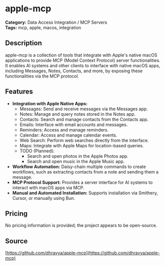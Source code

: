 # apple-mcp

**Category:** Data Access Integration / MCP Servers  
**Tags:** mcp, apple, macos, integration

## Description
apple-mcp is a collection of tools that integrate with Apple's native macOS applications to provide MCP (Model Context Protocol) server functionalities. It enables AI systems and other clients to interface with native macOS apps, including Messages, Notes, Contacts, and more, by exposing these functionalities via the MCP protocol.

## Features
- **Integration with Apple Native Apps:**
  - Messages: Send and receive messages via the Messages app.
  - Notes: Manage and query notes stored in the Notes app.
  - Contacts: Search and manage contacts from the Contacts app.
  - Emails: Interface with email accounts and messages.
  - Reminders: Access and manage reminders.
  - Calendar: Access and manage calendar events.
  - Web Search: Perform web searches directly from the interface.
  - Maps: Integrate with Apple Maps for location-based queries.
  - TODO (Planned):
    - Search and open photos in the Apple Photos app.
    - Search and open music in the Apple Music app.
- **Workflow Automation:** Daisy-chain multiple commands to create workflows, such as extracting contacts from a note and sending them a message.
- **MCP Protocol Support:** Provides a server interface for AI systems to interact with macOS apps via MCP.
- **Manual and Automated Installation:** Supports installation via Smithery, Cursor, or manually using Bun.

## Pricing
No pricing information is provided; the project appears to be open-source.

## Source
[https://github.com/dhravya/apple-mcp](https://github.com/dhravya/apple-mcp)
